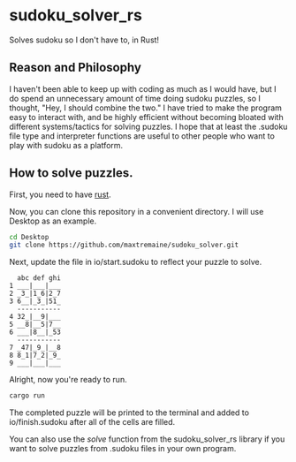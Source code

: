# sudoku_solver_rs

Solves sudoku so I don't have to, in Rust!

## Reason and Philosophy

I haven't been able to keep up with coding as much as I would have, but I do spend an unnecessary amount of time doing sudoku puzzles, so I thought, "Hey, I should combine the two." I have tried to make the program easy to interact with, and be highly efficient without becoming bloated with different systems/tactics for solving puzzles. I hope that at least the .sudoku file type and interpreter functions are useful to other people who want to play with sudoku as a platform.

## How to solve puzzles.

First, you need to have [rust](https://www.rust-lang.org/).

Now, you can clone this repository in a convenient directory. I will use Desktop as an example.

```sh
cd Desktop
git clone https://github.com/maxtremaine/sudoku_solver.git
```

Next, update the file in io/start.sudoku to reflect your puzzle to solve.

```
  abc def ghi
1 ___|___|___
2 _3_|1_6|2_7
3 6__|_3_|51_
  -----------
4 32_|__9|___
5 __8|__5|7__
6 ___|8__|_53
  -----------
7 _47|_9_|__8
8 8_1|7_2|_9_
9 ___|___|___
```

Alright, now you're ready to run.

```sh
cargo run
```

The completed puzzle will be printed to the terminal and added to io/finish.sudoku after all of the cells are filled.

You can also use the _solve_ function from the sudoku_solver_rs library if you want to solve puzzles from .sudoku files in your own program.
